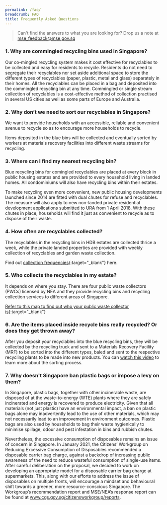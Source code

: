```yaml
---
permalink: /faq/
breadcrumb: FAQ
title: Frequently Asked Questions
---
```

> Can't find the answers to what you are looking for? Drop us a note at <mse_feedback@mse.gov.sg> 

### 1. Why are commingled recycling bins used in Singapore?

Our co-mingled recycling system makes it cost effective for recyclables to be collected and easy for residents to recycle. Residents do not need to segregate their recyclables nor set aside additional space to store the different types of recyclables (paper, plastic, metal and glass) separately in their homes. All the recyclables can be placed in a bag and deposited into the commingled recycling bin at any time. Commingled or single stream collection of recyclables is a cost-effective method of collection practised in several US cities as well as some parts of Europe and Australia.


### 2. Why don’t we need to sort our recyclables in Singapore?

We want to provide households with an accessible, reliable and convenient avenue to recycle so as to encourage more households to recycle. 

Items deposited in the blue bins will be collected and eventually sorted by workers at materials recovery facilities into different waste streams for recycling.


### 3. Where can I find my nearest recycling bin?

Blue recycling bins for comingled recyclables are placed at every block in public housing estates and are provided to every household living in landed homes. All condominiums will also have recycling bins within their estates. 

To make recycling even more convenient, new public housing developments launched since 2014 are fitted with dual chutes for refuse and recyclables. The measure will also apply to new non-landed private residential development applications submitted to URA from 1 April 2018. With these chutes in place, households will find it just as convenient to recycle as to dispose of their waste.


### 4. How often are recyclables collected?

The recyclables in the recycling bins in HDB estates are collected thrice a week, while the private landed properties are provided with weekly collection of recyclables and garden waste collection. 

Find out [collection frequencies](https://www.nea.gov.sg/our-services/waste-management/3r-programmes-and-resources/national-recycling-programme){:target="_blank"} here.

### 5. Who collects the recyclables in my estate?

It depends on where you stay. There are four public waste collectors (PWCs) licensed by NEA and they provide recycling bins and recycling collection services to different areas of Singapore.

[Refer to this map to find out who your public waste collector is](https://www.nea.gov.sg/our-services/waste-management/3r-programmes-and-resources/national-recycling-programme){:target="_blank"}


### 6. Are the items placed inside recycle bins really recycled? Or does they get thrown away? 

After you deposit your recyclables into the blue recycling bins, they will be collected by the recycling truck and sent to a Materials Recovery Facility (MRF) to be sorted into the different types, baled and sent to the respective recycling plants to be made into new products. You can [watch this video](/resources/videos/materials-recovery-facility) to learn more about the sorting process.

### 7. Why doesn't Singapore ban plastic bags or impose a levy on them?

In Singapore, plastic bags, together with other incinerable waste, are disposed of at the waste-to-energy (WTE) plants where they are safely incinerated and energy is recovered to produce electricity. Given that all materials (not just plastic) have an environmental impact, a ban on plastic bags alone may inadvertently lead to the use of other materials, which may not necessarily lead to an improvement in environment outcomes. Plastic bags are also used by households to bag their waste hygienically to minimise spillage, odour and pest infestation in bins and rubbish chutes.

Nevertheless, the excessive consumption of disposables remains an issue of concern in Singapore. In January 2021, the Citizens’ Workgroup on Reducing Excessive Consumption of Disposables recommended a disposable carrier bag charge, against a backdrop of increasing public awareness of the need to reduce wasteful consumption of single-use items. After careful deliberation on the proposal, we decided to work on developing an appropriate model for a disposable carrier bag charge at supermarkets. This, along with our efforts to address the issue of disposables on multiple fronts, will encourage a mindset and behavioural shift towards a greener, more resource-conscious Singapore. The Workgroup’s recommendation report and MSE/NEA’s response report can be found at www.cgs.gov.sg/citizensworkgroup/reports.